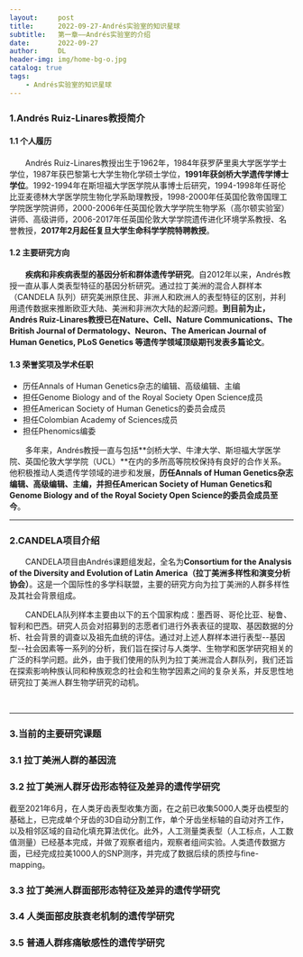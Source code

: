 ```yaml
---
layout:     post
title:      2022-09-27-Andrés实验室的知识星球
subtitle:   第一章——Andrés实验室的介绍
date:       2022-09-27
author:     DL
header-img: img/home-bg-o.jpg
catalog: true
tags:
    - Andrés实验室的知识星球
---
```


### 1.Andrés Ruiz-Linares教授简介

#### 1.1 个人履历

&emsp;&emsp;Andrés Ruiz-Linares教授出生于1962年，1984年获罗萨里奥大学医学学士学位，1987年获巴黎第七大学生物化学硕士学位，**1991年获剑桥大学遗传学博士学位**。1992-1994年在斯坦福大学医学院从事博士后研究，1994-1998年任哥伦比亚麦德林大学医学院生物化学系助理教授，1998-2000年任英国伦敦帝国理工学院医学院讲师，2000-2006年任英国伦敦大学学院生物学系（高尔顿实验室）讲师、高级讲师，2006-2017年任英国伦敦大学学院遗传进化环境学系教授、名誉教授，**2017年2月起任复旦大学生命科学学院特聘教授**。

#### 1.2 主要研究方向

&emsp;&emsp;**疾病和非疾病表型的基因分析和群体遗传学研究**。自2012年以来，Andrés教授一直从事人类表型特征的基因分析研究。通过拉丁美洲的混合人群样本（CANDELA 队列）研究美洲原住民、非洲人和欧洲人的表型特征的区别，并利用遗传数据来推断欧亚大陆、美洲和非洲次大陆的起源问题。**到目前为止，Andrés Ruiz-Linares教授已在Nature、Cell、Nature Communications、The British Journal of Dermatology、Neuron、The American Journal of Human Genetics, PLoS Genetics 等遗传学领域顶级期刊发表多篇论文**。

#### 1.3 荣誉奖项及学术任职

- 历任Annals of Human Genetics杂志的编辑、高级编辑、主编
- 担任Genome Biology and of the Royal Society Open Science成员
- 担任American Society of Human Genetics的委员会成员
- 担任Colombian Academy of Sciences成员
- 担任Phenomics编委

&emsp;&emsp;多年来，Andrés教授一直与包括**剑桥大学、牛津大学、斯坦福大学医学院、英国伦敦大学学院（UCL）**在内的多所高等院校保持有良好的合作关系。他积极推动人类遗传学领域的进步和发展，**历任Annals of Human Genetics杂志编辑、高级编辑、主编，并担任American Society of Human Genetics和Genome Biology and of the Royal Society Open Science的委员会成员至今**。

---

### 2.CANDELA项目介绍

&emsp;&emsp;CANDELA项目由Andrés课题组发起，全名为**Consortium for the Analysis of the Diversity and Evolution of Latin America（拉丁美洲多样性和演变分析协会）**。这是一个国际性的多学科联盟，主要的研究方向为拉丁美洲的人群多样性及其社会背景组成。

&emsp;&emsp;CANDELA队列样本主要由以下的五个国家构成：墨西哥、哥伦比亚、秘鲁、智利和巴西。研究人员会对招募到的志愿者们进行外表表征的提取、基因数据的分析、社会背景的调查以及祖先血统的评估。通过对上述人群样本进行表型--基因型--社会因素等一系列的分析，我们旨在探讨与人类学、生物学和医学研究相关的广泛的科学问题。此外，由于我们使用的队列为拉丁美洲混合人群队列，我们还旨在探索影响种族认同和种族观念的社会和生物学因素之间的复杂关系，并反思性地研究拉丁美洲人群生物学研究的动机。

&emsp;&emsp;














---

### 3.当前的主要研究课题

### 3.1 拉丁美洲人群的基因流

### 3.2 拉丁美洲人群牙齿形态特征及差异的遗传学研究

截至2021年6月，在人类牙齿表型收集方面，在之前已收集5000人类牙齿模型的基础上，已完成单个牙齿的3D自动分割工作，单个牙齿坐标轴的自动对齐工作，以及相邻区域的自动化填充算法优化。此外，人工测量类表型（人工标点，人工数值测量）已经基本完成，并做了观察者组内，观察者组间实验。人类遗传数据方面，已经完成拉美1000人的SNP测序，并完成了数据后续的质控与fine-mapping。

### 3.3 拉丁美洲人群面部形态特征及差异的遗传学研究

### 3.4 人类面部皮肤衰老机制的遗传学研究

### 3.5 普通人群疼痛敏感性的遗传学研究




